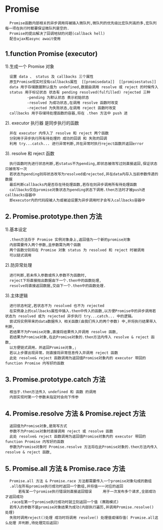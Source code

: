 # Promise

      Promise函数内部相关的异步调用将被插入微队列,微队列的优先级比宏队列高的多,宏队列每一项在执行时都要保证微队列是空的.
      Promise的提出解决了回调地狱的问题(callback hell)
      配合ajax和async await使用

## 1.function Promise (executor)

1).生成一个 Promise 对象

      设置 data 、 status 及 callbacks 三个属性
      原生Promise现实时没有callbacks属性  [[promisedata]]  [[promisestatus]]
      data 用于存储数据默认值为 undefined,数据由调用 resolve 或 reject 的时候传入
      status 用于标记状态 状态有 pending resolved(fulfilled) rejected 三种
              -pending 为默认状态 表示初始状态
              -resolved 为成功状态,在调用 resolve 函数时改变
              -rejected 为失败状态,在调用 reject 函数时改变
      callbacks 用于存储待处理函数的容器,将在 .then 方法中 push 进

2). executor 执行器 是同步执行的函数

      并在 executor 内传入了 resolve 和 reject 两个函数
      分别用于异步执行所有待处理的 成功的回调 和 失败的回调
      利用 try...catch... 进行异常判断,并在异常时执行reject函数并返回error

3). resolve 和 reject 函数

      执行函数时先进行状态判断,若status不为pending,即状态被改写过则直接返回,保证状态只被改写一次
      若状态为pending则将状态改写为resolved或rejected,并在data内存入当前参数传递的数据
      最后判断callbacks内是否存在待处理函数,若存在则异步调用所有待处理函数
      callbacks仅在promise对象状态为pending状态下调用.then方法时才被push进callbacks容器中
      即executor内的代码段被人为或被迫设置为异步调用时才会写入callbacks容器中

## 2. Promise.prototype.then 方法

1).基本设定

      .then方法存于 Promise 实例对象身上,返回值为一个新的promise对象
      内部需要传入两个参数,且参数需为两个函数
      两个函数分别将在 Promise 对象 status 为 resolved 和 reject 时被调用
      可以链式调用

2).防异常处理

      进行判断,若未传入参数或传入参数不为函数时,
      reject下将直接抛出数据由下一个.then中的函数处理,
      resolve将直接返回数据,交由下一个.then中的函数处理.

3).主体逻辑

      进行状态判定,若状态不为 resolved 也不为 rejected
      在实例身上的callbacks属性中插入.then中传入的函数,以方便Promise中的异步调用若状态为 resolved 或为 rejected 异步执行 try...catch... 中的逻辑。
      尝试将实例带来的data数据传入 相关函数(由我们传入的两个参数) 中,并将执行结果带入判断,
      若结果不为Promise对象,直接将结果传入并调用 resolve 函数,
      若结果为Promise对象,在此Promise对象的.then方法内传入 resolve & reject 函数,
      以方便链式调用，并返回Promise对象,;
      若以上步骤出现异常，则直接将异常信息传入并调用 reject 函数
      此处 resolve& reject 函数调用为返回值Promise对象内的 executor 带回的 function Promise 内写好的函数

## 3. Promise.prototype.catch 方法

      相当于.then方法传入 undefined 和 函数 的调用
      内部实现时第一个参数未指定时会向下传参

## 4. Promise.resolve 方法 & Promise.reject 方法

      返回值为Promise对象,是简写方式
      参数不为Promise对象时直接调用 reject 或 resolve 函数
      此处 resolve& reject 函数调用为返回值Promise对象内的 executor 带回的 function Promise 内写好的函数
      参数为Promise对象时 Promise.resolve 方法将在此Promise对象的.then方法内传入 resolve & reject 函数,

## 5. Promise.all 方法 & Promise.race 方法

      Promise.all 方法 & Promise.race 方法都需要传入一个promise对象勾成的数组
      .all在所有promise执行成功时返回一个数组,并将值一一对应的返回
          若有某一个promise执行错误则直接返回错误     用于一次发布多个请求,全部成功才返回成功
      .race在第一个promise执行成功时就立刻返回一个值 (赛跑模式)
      若传入的参数不是promise对象结果为成功(内部执行遍历,并调用Promise.resolve() 处理)
      失败时调用reject()处理 成功时将调用 resolve() 处理值或储存值( Promise.all这么处理 并判断,待处理完后返回)
